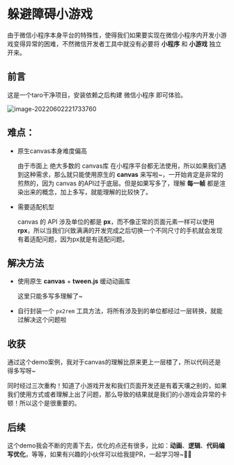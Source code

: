 # 躲避障碍小游戏

由于微信小程序本身平台的特殊性，使得我们如果要实现在微信小程序内开发小游戏变得异常的困难，不然微信开发者工具中就没有必要将 **小程序** 和 **小游戏** 独立开来。

## 前言

这是一个taro干净项目，安装依赖之后构建 微信小程序 即可体验。

![image-20220602221733760](https://vitepress-source.oss-cn-beijing.aliyuncs.com/typoraimage-20220602221733760.png)

## 难点：

- 原生canvas本身难度偏高

  由于市面上 绝大多数的 canvas库 在小程序平台都无法使用，所以如果我们遇到这种需求，那么就只能使用原生的 **canvas** 来写啦~，一开始肯定是非常的煎熬的，因为 canvas 的API过于底层。但是如果写多了，理解 **每一帧** 都是渲染出来的概念，加上多写，就能理解的比较快了。

- 需要适配机型

  canvas 的 API 涉及单位的都是 **px**，而不像正常的页面元素一样可以使用 **rpx**，所以当我们兴致满满的开发完成之后切换一个不同尺寸的手机就会发现有着适配问题，因为px就是有适配问题。

## 解决方法

- 使用原生 **canvas** + **tween.js** 缓动动画库

  这里只能多写多理解了~

- 自行封装一个 `px2rem` 工具方法，将所有涉及到的单位都经过一层转换，就能过解决这个问题啦

## 收获

通过这个demo案例，我对于canvas的理解比原来更上一层楼了，所以代码还是得多写呀~

同时经过三次重构！知道了小游戏开发和我们页面开发还是有着天壤之别的，如果我们使用方式或者理解上出了问题，那么导致的结果就是我们的小游戏会异常的卡顿！所以这个是很重要的。

## 后续

这个demo我会不断的完善下去，优化的点还有很多，比如：**动画**、**逻辑**、**代码编写优化**，等等，如果有兴趣的小伙伴可以给我提PR，一起学习呀~💪🏻


